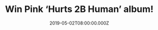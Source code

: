 ---
campaign-uuid: "c-b0a1c46e-6700-416f-9c6b-63a09e857909"
type: "Competition"
category: "Music"
date: "2019-05-02T08:00:00.000Z"
end-date: "2019-06-02T22:59:00.000Z"
disable-form: false
is_promoted: false
has_entry_page: true
title: "Win Pink ‘Hurts 2B Human’ album!"
competition-description: "<p>Pink is back with a brand new album: Hurts 2B Human.This\
  \ is the 8th Studio album from Pink and is out now. We are giving away a copy of\
  \ the 13 track album to one lucky member to win and enjoy all of her brand new collaborations.</p>\n\
  <p>Want it? Click below for a chance to win it!</p>\n"
hero-header: "Win Pink ‘Hurts 2B Human’ album!"
terms-confirmation: "N/A"
banner-img: "https://assets.expresslyapp.com/asset-2e6a88e2-c4a4-45fb-a7a9-d6fee058c4f3.jpg"
logo-left-href: "http://club.expressly.io"
logo-left-image: "https://assets.expresslyapp.com/asset-f2f51da9-f638-4123-955e-ab6e7f4b0d14.jpg"
logo-left-title: "Expressly Club"
bg-image-hero: "https://assets.expresslyapp.com/asset-4fcfc4a3-ded7-4f1a-8693-eba170362d96.jpg"
bg-image-first: "https://assets.expresslyapp.com/asset-6c968211-eff3-4141-8ffd-0304a7631c25.jpg"
section1-content: "<p>In Pink’s 13 track album she’s reuniting with fellow collaborators\
  \ Max Martin, Shellback, Julia Michaels, Nate Ruess, Greg Kurstin, Billy Mann and\
  \ more, welcomes her first time work with Teddy Geiger, Sasha Sloan, Beck and Sia,\
  \ and has features from Khalid, Chris Stapleton, Cash Cash and Wrabel.</p>\n<p>We\
  \ are giving away a copy of her brand new album to one lucky member to win and enjoy\
  \ her brand new tunes and collaborations. Enter the form below for a chance to win\
  \ and it could be yours!</p>\n<p>Good luck!</p>\n"
entry-title: "Win Pink ‘Hurts 2B Human’ album!"
entry-content: "<p>Enter the draw to win Pink ‘Hurts 2B Human’ album by completing\
  \ the form below before 23:59 on the 2nd of June  2019.</p>\n"
has-winner: false
prize-description: "Pink ‘Hurts 2B Human’ album. (CD)"
special-conditions: "This competition is also available on: https://aaa.nme.com/competitions/pink-album-giveaway\r\
  \n\r\nMultiple entries are allowed up to one every day."
country-restrictions:
- "GB"
---
